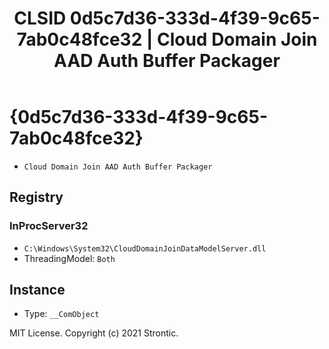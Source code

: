﻿---
title: "CLSID 0d5c7d36-333d-4f39-9c65-7ab0c48fce32 | Cloud Domain Join AAD Auth Buffer Packager"
excerpt: What is COM-Object CLSID 0d5c7d36-333d-4f39-9c65-7ab0c48fce32?
---

# {0d5c7d36-333d-4f39-9c65-7ab0c48fce32}

* `Cloud Domain Join AAD Auth Buffer Packager`

## Registry


### InProcServer32

* `C:\Windows\System32\CloudDomainJoinDataModelServer.dll`
* ThreadingModel: `Both`

## Instance

* Type: `__ComObject`

MIT License. Copyright (c) 2021 Strontic.


